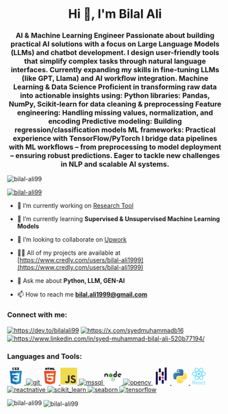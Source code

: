 <h1 align="center">Hi 👋, I'm Bilal Ali</h1>
<h3 align="center">AI & Machine Learning Engineer Passionate about building practical AI solutions with a focus on Large Language Models (LLMs) and chatbot development. I design user-friendly tools that simplify complex tasks through natural language interfaces. Currently expanding my skills in fine-tuning LLMs (like GPT, Llama) and AI workflow integration. Machine Learning & Data Science Proficient in transforming raw data into actionable insights using: Python libraries: Pandas, NumPy, Scikit-learn for data cleaning & preprocessing Feature engineering: Handling missing values, normalization, and encoding Predictive modeling: Building regression/classification models ML frameworks: Practical experience with TensorFlow/PyTorch I bridge data pipelines with ML workflows – from preprocessing to model deployment – ensuring robust predictions. Eager to tackle new challenges in NLP and scalable AI systems.</h3>

<p align="left"> <img src="https://komarev.com/ghpvc/?username=bilal-ali99&label=Profile%20views&color=0e75b6&style=flat" alt="bilal-ali99" /> </p>

<p align="left"> <a href="https://github.com/ryo-ma/github-profile-trophy"><img src="https://github-profile-trophy.vercel.app/?username=bilal-ali99" alt="bilal-ali99" /></a> </p>

- 🔭 I’m currently working on [Research Tool](https://github.com/Bilal-Ali99/Research_Tool)

- 🌱 I’m currently learning **Supervised & Unsupervised Machine Learning Models**

- 👯 I’m looking to collaborate on [Upwork](https://www.upwork.com/freelancers/~0128f68001daf07f8c?mp_source=share)

- 👨‍💻 All of my projects are available at [https://www.credly.com/users/bilal-ali1999](https://www.credly.com/users/bilal-ali1999)

- 💬 Ask me about **Python, LLM, GEN-AI**

- 📫 How to reach me **bilal.ali1999@gmail.com**

<h3 align="left">Connect with me:</h3>
<p align="left">
<a href="https://dev.to/https://dev.to/bilalali99" target="blank"><img align="center" src="https://raw.githubusercontent.com/rahuldkjain/github-profile-readme-generator/master/src/images/icons/Social/devto.svg" alt="https://dev.to/bilalali99" height="30" width="40" /></a>
<a href="https://twitter.com/https://x.com/syedmuhammadb16" target="blank"><img align="center" src="https://raw.githubusercontent.com/rahuldkjain/github-profile-readme-generator/master/src/images/icons/Social/twitter.svg" alt="https://x.com/syedmuhammadb16" height="30" width="40" /></a>
<a href="https://linkedin.com/in/https://www.linkedin.com/in/syed-muhammad-bilal-ali-520b77194/" target="blank"><img align="center" src="https://raw.githubusercontent.com/rahuldkjain/github-profile-readme-generator/master/src/images/icons/Social/linked-in-alt.svg" alt="https://www.linkedin.com/in/syed-muhammad-bilal-ali-520b77194/" height="30" width="40" /></a>
</p>

<h3 align="left">Languages and Tools:</h3>
<p align="left"> <a href="https://www.w3schools.com/css/" target="_blank" rel="noreferrer"> <img src="https://raw.githubusercontent.com/devicons/devicon/master/icons/css3/css3-original-wordmark.svg" alt="css3" width="40" height="40"/> </a> <a href="https://git-scm.com/" target="_blank" rel="noreferrer"> <img src="https://www.vectorlogo.zone/logos/git-scm/git-scm-icon.svg" alt="git" width="40" height="40"/> </a> <a href="https://www.w3.org/html/" target="_blank" rel="noreferrer"> <img src="https://raw.githubusercontent.com/devicons/devicon/master/icons/html5/html5-original-wordmark.svg" alt="html5" width="40" height="40"/> </a> <a href="https://developer.mozilla.org/en-US/docs/Web/JavaScript" target="_blank" rel="noreferrer"> <img src="https://raw.githubusercontent.com/devicons/devicon/master/icons/javascript/javascript-original.svg" alt="javascript" width="40" height="40"/> </a> <a href="https://www.microsoft.com/en-us/sql-server" target="_blank" rel="noreferrer"> <img src="https://www.svgrepo.com/show/303229/microsoft-sql-server-logo.svg" alt="mssql" width="40" height="40"/> </a> <a href="https://nodejs.org" target="_blank" rel="noreferrer"> <img src="https://raw.githubusercontent.com/devicons/devicon/master/icons/nodejs/nodejs-original-wordmark.svg" alt="nodejs" width="40" height="40"/> </a> <a href="https://opencv.org/" target="_blank" rel="noreferrer"> <img src="https://www.vectorlogo.zone/logos/opencv/opencv-icon.svg" alt="opencv" width="40" height="40"/> </a> <a href="https://pandas.pydata.org/" target="_blank" rel="noreferrer"> <img src="https://raw.githubusercontent.com/devicons/devicon/2ae2a900d2f041da66e950e4d48052658d850630/icons/pandas/pandas-original.svg" alt="pandas" width="40" height="40"/> </a> <a href="https://www.python.org" target="_blank" rel="noreferrer"> <img src="https://raw.githubusercontent.com/devicons/devicon/master/icons/python/python-original.svg" alt="python" width="40" height="40"/> </a> <a href="https://reactjs.org/" target="_blank" rel="noreferrer"> <img src="https://raw.githubusercontent.com/devicons/devicon/master/icons/react/react-original-wordmark.svg" alt="react" width="40" height="40"/> </a> <a href="https://reactnative.dev/" target="_blank" rel="noreferrer"> <img src="https://reactnative.dev/img/header_logo.svg" alt="reactnative" width="40" height="40"/> </a> <a href="https://scikit-learn.org/" target="_blank" rel="noreferrer"> <img src="https://upload.wikimedia.org/wikipedia/commons/0/05/Scikit_learn_logo_small.svg" alt="scikit_learn" width="40" height="40"/> </a> <a href="https://seaborn.pydata.org/" target="_blank" rel="noreferrer"> <img src="https://seaborn.pydata.org/_images/logo-mark-lightbg.svg" alt="seaborn" width="40" height="40"/> </a> <a href="https://www.tensorflow.org" target="_blank" rel="noreferrer"> <img src="https://www.vectorlogo.zone/logos/tensorflow/tensorflow-icon.svg" alt="tensorflow" width="40" height="40"/> </a> </p>

<p><img align="left" src="https://github-readme-stats.vercel.app/api/top-langs?username=bilal-ali99&show_icons=true&locale=en&layout=compact" alt="bilal-ali99" /></p>

<p>&nbsp;<img align="center" src="https://github-readme-stats.vercel.app/api?username=bilal-ali99&show_icons=true&locale=en" alt="bilal-ali99" /></p>


